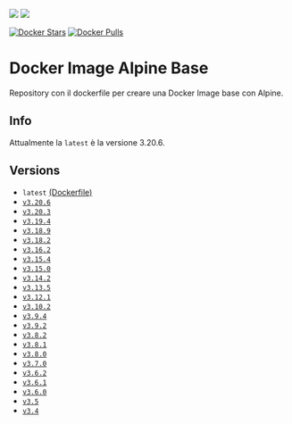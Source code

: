[![](https://images.microbadger.com/badges/image/scolagreco/docker-alpine.svg)](https://microbadger.com/images/scolagreco/docker-alpine) 
[![](https://images.microbadger.com/badges/commit/scolagreco/docker-alpine.svg)](https://microbadger.com/images/scolagreco/docker-alpine)

[![Docker Stars](https://img.shields.io/docker/stars/scolagreco/docker-alpine.svg)](https://hub.docker.com/r/scolagreco/docker-alpine/)
[![Docker Pulls](https://img.shields.io/docker/pulls/scolagreco/docker-alpine.svg)](https://hub.docker.com/r/scolagreco/docker-alpine/)

# Docker Image Alpine Base

Repository con il dockerfile per creare una Docker Image base con Alpine.

## Info

Attualmente la `latest` è la versione 3.20.6.

## Versions

- `latest` [(Dockerfile)](https://github.com/scolagreco/docker-alpine/blob/master/Dockerfile)
- [`v3.20.6`](https://github.com/scolagreco/docker-alpine/releases/tag/v3.20.6)
- [`v3.20.3`](https://github.com/scolagreco/docker-alpine/releases/tag/v3.20.4)
- [`v3.19.4`](https://github.com/scolagreco/docker-alpine/releases/tag/v3.19.4)
- [`v3.18.9`](https://github.com/scolagreco/docker-alpine/releases/tag/v3.18.9)
- [`v3.18.2`](https://github.com/scolagreco/docker-alpine/releases/tag/v3.18.2)
- [`v3.16.2`](https://github.com/scolagreco/docker-alpine/releases/tag/v3.16.2)
- [`v3.15.4`](https://github.com/scolagreco/docker-alpine/releases/tag/v3.15.4)
- [`v3.15.0`](https://github.com/scolagreco/docker-alpine/releases/tag/v3.15.0)
- [`v3.14.2`](https://github.com/scolagreco/docker-alpine/releases/tag/v3.14.2)
- [`v3.13.5`](https://github.com/scolagreco/docker-alpine/releases/tag/v3.13.5)
- [`v3.12.1`](https://github.com/scolagreco/docker-alpine/releases/tag/v3.12.1)
- [`v3.10.2`](https://github.com/scolagreco/docker-alpine/releases/tag/v3.10.2)
- [`v3.9.4`](https://github.com/scolagreco/docker-alpine/releases/tag/v3.9.4)
- [`v3.9.2`](https://github.com/scolagreco/docker-alpine/releases/tag/v3.9.2)
- [`v3.8.2`](https://github.com/scolagreco/docker-alpine/releases/tag/v3.8.2)
- [`v3.8.1`](https://github.com/scolagreco/docker-alpine/releases/tag/v3.8.1)
- [`v3.8.0`](https://github.com/scolagreco/docker-alpine/releases/tag/v3.8.0)
- [`v3.7.0`](https://github.com/scolagreco/docker-alpine/releases/tag/v3.7.0)
- [`v3.6.2`](https://github.com/scolagreco/docker-alpine/releases/tag/v3.6.2)
- [`v3.6.1`](https://github.com/scolagreco/docker-alpine/releases/tag/v3.6.1)
- [`v3.6.0`](https://github.com/scolagreco/docker-alpine/releases/tag/v3.6.0)
- [`v3.5`](https://github.com/scolagreco/docker-alpine/releases/tag/v3.5)
- [`v3.4`](https://github.com/scolagreco/docker-alpine/releases/tag/v3.4)
